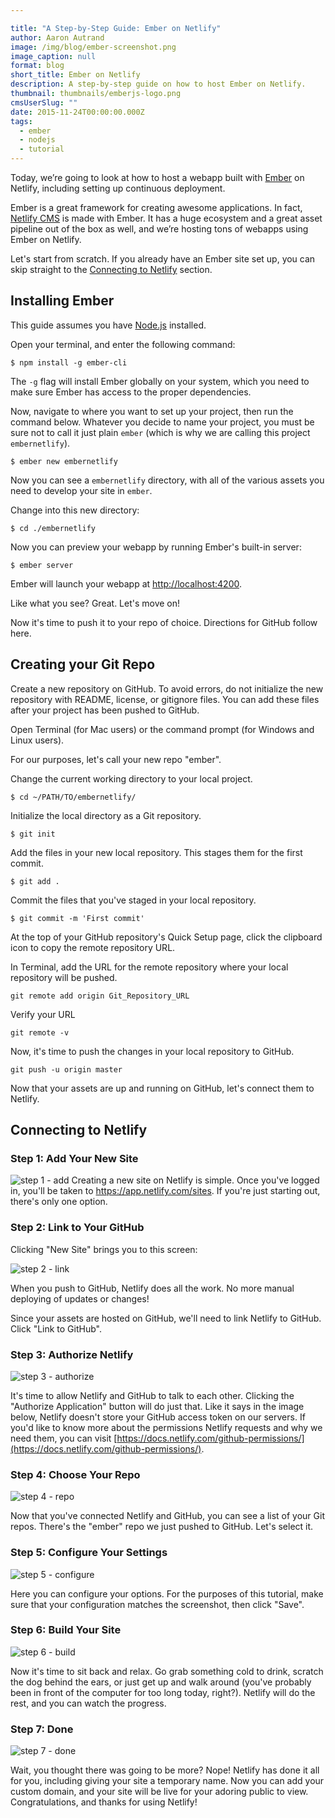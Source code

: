 ```yaml
---

title: "A Step-by-Step Guide: Ember on Netlify"
author: Aaron Autrand
image: /img/blog/ember-screenshot.png
image_caption: null
format: blog
short_title: Ember on Netlify
description: A step-by-step guide on how to host Ember on Netlify.
thumbnail: thumbnails/emberjs-logo.png
cmsUserSlug: ""
date: 2015-11-24T00:00:00.000Z
tags:
  - ember
  - nodejs
  - tutorial
---
```


Today, we’re going to look at how to host a webapp built with [Ember](http://emberjs.com/) on Netlify, including setting up continuous deployment.

Ember is a great framework for creating awesome applications. In fact, [Netlify CMS](https://github.com/netlify/netlify-cms) is made with Ember. It has a huge ecosystem and a great asset pipeline out of the box as well, and we’re hosting tons of webapps using Ember on Netlify.

Let's start from scratch. If you already have an Ember site set up, you can skip straight to the [Connecting to Netlify](#netlifystart) section.

## Installing Ember

This guide assumes you have [Node.js](https://nodejs.org) installed.

Open your terminal, and enter the following command:

```
$ npm install -g ember-cli
```

The `-g` flag will install Ember globally on your system, which you need to make sure Ember has access to the proper dependencies.

Now, navigate to where you want to set up your project, then run the command below. Whatever you decide to name your project, you must be sure not to call it just plain `ember` (which is why we are calling this project `embernetlify`).

```
$ ember new embernetlify
```
Now you can see a `embernetlify` directory, with all of the various assets you need to develop your site in `ember`.

Change into this new directory:
```
$ cd ./embernetlify
```
Now you can preview your webapp by running Ember's built-in server:
```
$ ember server
```
Ember will launch your webapp at [http://localhost:4200](http://localhost:4200).

Like what you see? Great. Let's move on!

Now it's time to push it to your repo of choice. Directions for GitHub follow here.

## **Creating your Git Repo**

Create a new repository on GitHub. To avoid errors, do not initialize the new repository with README, license, or gitignore files. You can add these files after your project has been pushed to GitHub.

Open Terminal (for Mac users) or the command prompt (for Windows and Linux users).

For our purposes, let's call your new repo "ember".

Change the current working directory to your local project.

```
$ cd ~/PATH/TO/embernetlify/
```

Initialize the local directory as a Git repository.
```
$ git init
```
Add the files in your new local repository. This stages them for the first commit.
```
$ git add .
```
Commit the files that you've staged in your local repository.
```
$ git commit -m 'First commit'
```

At the top of your GitHub repository's Quick Setup page, click the clipboard icon to copy the remote repository URL.

In Terminal, add the URL for the remote repository where your local repository will be pushed.
```
git remote add origin Git_Repository_URL
```
Verify your URL
```
git remote -v
```
Now, it's time to push the changes in your local repository to GitHub.
```
git push -u origin master
```

Now that your assets are up and running on GitHub, let's connect them to Netlify.

<a id="netlifystart"></a>

## **Connecting to Netlify**

### Step 1: Add Your New Site

![step 1 - add](https://cloud.githubusercontent.com/assets/6520639/9803638/717820a6-57d9-11e5-838f-d2a732eb0a41.png)
Creating a new site on Netlify is simple. Once you've logged in, you'll be taken to https://app.netlify.com/sites. If you're just starting out, there's only one option.

### Step 2: Link to Your GitHub
Clicking "New Site" brings you to this screen:

![step 2 - link](https://cloud.githubusercontent.com/assets/6520639/9803637/7176ac8a-57d9-11e5-9b09-f43dc772a4f9.png)

When you push to GitHub, Netlify does all the work. No more manual deploying of updates or changes!

Since your assets are hosted on GitHub, we'll need to link Netlify to GitHub. Click "Link to GitHub".

### Step 3: Authorize Netlify
![step 3 - authorize](https://cloud.githubusercontent.com/assets/6520639/9803635/71760370-57d9-11e5-8bdb-850aa176a22c.png)

It's time to allow Netlify and GitHub to talk to each other. Clicking the "Authorize Application" button will do just that. Like it says in the image below, Netlify doesn't store your GitHub access token on our servers. If you'd like to know more about the permissions Netlify requests and why we need them, you can visit [https://docs.netlify.com/github-permissions/](https://docs.netlify.com/github-permissions/).

### Step 4: Choose Your Repo
![step 4 - repo](https://raw.githubusercontent.com/munkymack/netlify-assets/master/Step4Ember.png)

Now that you've connected Netlify and GitHub, you can see a list of your Git repos. There's the "ember" repo we just pushed to GitHub. Let's select it.

### Step 5: Configure Your Settings
![step 5 - configure](https://raw.githubusercontent.com/munkymack/netlify-assets/master/Step5Ember.png)

Here you can configure your options. For the purposes of this tutorial, make sure that your configuration matches the screenshot, then click "Save".

### Step 6: Build Your Site

![step 6 - build](https://cloud.githubusercontent.com/assets/6520639/9803640/717b9c40-57d9-11e5-9ca4-92f90f8ed005.png)

Now it's time to sit back and relax. Go grab something cold to drink, scratch the dog behind the ears, or just get up and walk around (you've probably been in front of the computer for too long today, right?). Netlify will do the rest, and you can watch the progress.

### Step 7: Done

![step 7 - done](https://raw.githubusercontent.com/munkymack/netlify-assets/master/Step7Ember.png)

Wait, you thought there was going to be more? Nope! Netlify has done it all for you, including giving your site a temporary name. Now you can add your custom domain, and your site will be live for your adoring public to view. Congratulations, and thanks for using Netlify!
